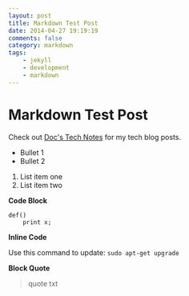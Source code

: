 ```yaml
---
layout: post
title: Markdown Test Post
date: 2014-04-27 19:19:19
comments: false
category: markdown
tags: 
    - jekyll 
    - development
    - markdown
---
```


# Markdown Test Post

Check out [Doc's Tech Notes][1] for my tech blog posts.

* Bullet 1
* Bullet 2

1. List item one
2. List item two

**Code Block**

    def()
    	print x;

**Inline Code**

Use this command to update: `sudo apt-get upgrade`

**Block Quote**

> quote txt

[1]:http://www.docstechnotes.com 
